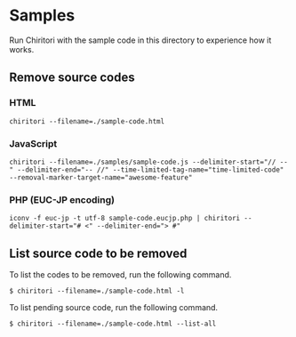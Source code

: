 # Samples

Run Chiritori with the sample code in this directory to experience how it works.

## Remove source codes

### HTML

```
chiritori --filename=./sample-code.html
```

### JavaScript

```
chiritori --filename=./samples/sample-code.js --delimiter-start="// --" --delimiter-end="-- //" --time-limited-tag-name="time-limited-code" --removal-marker-target-name="awesome-feature"
```

### PHP (EUC-JP encoding)

```
iconv -f euc-jp -t utf-8 sample-code.eucjp.php | chiritori --delimiter-start="# <" --delimiter-end="> #"
```

## List source code to be removed

To list the codes to be removed, run the following command.

```
$ chiritori --filename=./sample-code.html -l
```

To list pending source code, run the following command.

```
$ chiritori --filename=./sample-code.html --list-all
```
